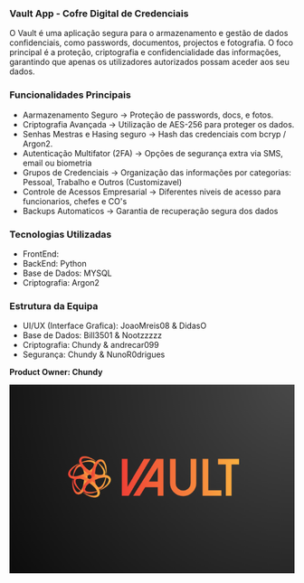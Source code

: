 ### **Vault App - Cofre Digital de Credenciais**

O Vault é uma aplicação segura para o armazenamento e gestão de dados confidenciais, como passwords, documentos, projectos e fotografia. O foco principal é a proteção, criptografia e confidencialidade das informações, garantindo que apenas os utilizadores autorizados possam aceder aos seu dados.

### **Funcionalidades Principais**

- Aarmazenamento Seguro -> Proteção de passwords, docs, e fotos.
- Criptografia Avançada -> Utilização de AES-256 para proteger os dados.
- Senhas Mestras e Hasing seguro -> Hash das credenciais com bcryp / Argon2.
- Autenticação Multifator (2FA) -> Opções de segurança extra via SMS, email ou biometria
- Grupos de Credenciais -> Organização das informações por categorias: Pessoal, Trabalho e Outros (Customizavel)
- Controle de Acessos Empresarial -> Diferentes niveis de acesso para funcionarios, chefes e CO's
- Backups Automaticos -> Garantia de recuperação segura dos dados

### **Tecnologias Utilizadas**

- FrontEnd:
- BackEnd: Python
- Base de Dados: MYSQL
- Criptografia: Argon2

### **Estrutura da Equipa**

- UI/UX (Interface Grafica): JoaoMreis08 & DidasO
- Base de Dados: Bill3501 & Nootzzzzz
- Criptografia: Chundy & andrecar099
- Segurança: Chundy & NunoR0drigues
 
**Product Owner: Chundy**

![VAULT](https://github.com/Chundyy/Vault-APP/blob/main/Vault.png?raw=true)

